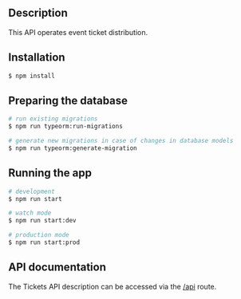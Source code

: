 ## Description

This API operates event ticket distribution.

## Installation

```bash
$ npm install
```

## Preparing the database

```bash
# run existing migrations
$ npm run typeorm:run-migrations

# generate new migrations in case of changes in database models
$ npm run typeorm:generate-migration
```

## Running the app

```bash
# development
$ npm run start

# watch mode
$ npm run start:dev

# production mode
$ npm run start:prod
```

## API documentation

The Tickets API description can be accessed via the [/api](http://localhost:3000/api) route.
